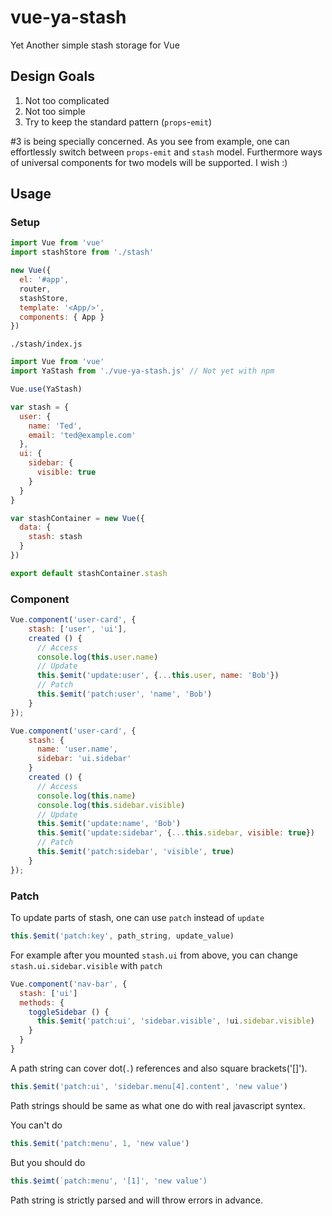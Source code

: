 # vue-ya-stash
Yet Another simple stash storage for Vue

## Design Goals

1. Not too complicated
2. Not too simple
3. Try to keep the standard pattern (`props`-`emit`)

#3 is being specially concerned.
As you see from example, one can effortlessly switch between `props-emit` and `stash` model.
Furthermore ways of universal components for two models will be supported. I wish :)   

## Usage

### Setup
```js
import Vue from 'vue'
import stashStore from './stash'

new Vue({
  el: '#app',
  router,
  stashStore,
  template: '<App/>',
  components: { App }
})
```

`./stash/index.js`
```js
import Vue from 'vue'
import YaStash from './vue-ya-stash.js' // Not yet with npm

Vue.use(YaStash)

var stash = {
  user: {
    name: 'Ted',
    email: 'ted@example.com'
  },
  ui: {
    sidebar: {
      visible: true
    }
  }
}

var stashContainer = new Vue({
  data: {
    stash: stash
  }
})

export default stashContainer.stash
```

### Component
```js
Vue.component('user-card', {
    stash: ['user', 'ui'],
    created () {
      // Access
      console.log(this.user.name)
      // Update
      this.$emit('update:user', {...this.user, name: 'Bob'})
      // Patch
      this.$emit('patch:user', 'name', 'Bob')
    }
});
```

```js
Vue.component('user-card', {
    stash: {
      name: 'user.name',
      sidebar: 'ui.sidebar'
    }
    created () {
      // Access
      console.log(this.name)
      console.log(this.sidebar.visible)
      // Update
      this.$emit('update:name', 'Bob')
      this.$emit('update:sidebar', {...this.sidebar, visible: true})
      // Patch
      this.$emit('patch:sidebar', 'visible', true)
    }
});
```

### Patch
To update parts of stash, one can use `patch` instead of `update`
```js
this.$emit('patch:key', path_string, update_value)
```

For example after you mounted `stash.ui` from above, you can change `stash.ui.sidebar.visible` with `patch`
```js
Vue.component('nav-bar', {
  stash: ['ui']
  methods: {
    toggleSidebar () {
      this.$emit('patch:ui', 'sidebar.visible', !ui.sidebar.visible)
    }
  }
}
```

A path string can cover dot(`.`) references and also square brackets('[]').
```js
this.$emit('patch:ui', 'sidebar.menu[4].content', 'new value')
```
Path strings should be same as what one do with real javascript syntex.

You can't do
```js
this.$emit('patch:menu', 1, 'new value')
```
But you should do
```js
this.$eimt(`patch:menu', '[1]', 'new value')
```

Path string is strictly parsed and will throw errors in advance.


